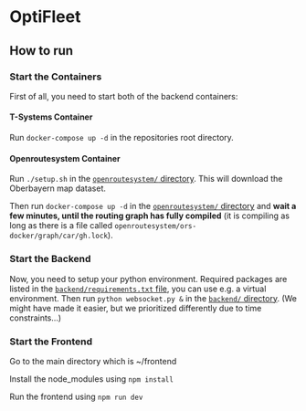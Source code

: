 # OptiFleet

## How to run

### Start the Containers

First of all, you need to start both of the backend containers:

#### T-Systems Container

Run `docker-compose up -d` in the repositories root directory.

#### Openroutesystem Container

Run `./setup.sh` in the [`openroutesystem/` directory](./openroutesystem/).
This will download the Oberbayern map dataset.

Then run `docker-compose up -d` in the [`openroutesystem/` directory](./openroutesystem/)
and **wait a few minutes, until the routing graph has fully compiled**
(it is compiling as long as there is a file called
`openroutesystem/ors-docker/graph/car/gh.lock`).

### Start the Backend

Now, you need to setup your python environment.
Required packages are listed in the [`backend/requirements.txt` file](./backend/requirements.txt),
you can use e.g. a virtual environment.
Then run `python websocket.py &` in the [`backend/` directory](./backend/).
(We might have made it easier, but we prioritized differently due to time constraints...)

### Start the Frontend

Go to the main directory which is ~/frontend

Install the node_modules using `npm install`

Run the frontend using `npm run dev`

 

